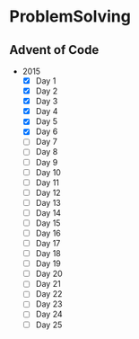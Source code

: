 # ProblemSolving

## Advent of Code
- 2015
    - [X] Day 1
    - [X] Day 2
    - [X] Day 3
    - [X] Day 4
    - [X] Day 5
    - [X] Day 6
    - [ ] Day 7
    - [ ] Day 8
    - [ ] Day 9
    - [ ] Day 10
    - [ ] Day 11
    - [ ] Day 12
    - [ ] Day 13
    - [ ] Day 14
    - [ ] Day 15
    - [ ] Day 16
    - [ ] Day 17
    - [ ] Day 18
    - [ ] Day 19
    - [ ] Day 20
    - [ ] Day 21
    - [ ] Day 22
    - [ ] Day 23
    - [ ] Day 24
    - [ ] Day 25